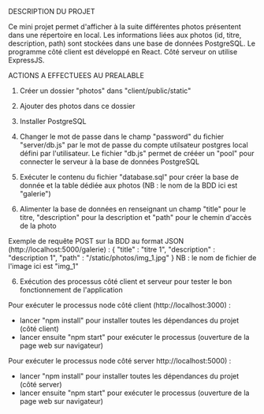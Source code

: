 
DESCRIPTION DU PROJET

Ce mini projet permet d'afficher à la suite différentes photos présentent dans une répertoire en local.
Les informations liées aux photos (id, titre, description, path) sont stockées dans une base de données 
PostgreSQL. Le programme côté client est développé en React. Côté serveur on utilise ExpressJS.

ACTIONS A EFFECTUEES AU PREALABLE

1. Créer un dossier "photos" dans "client/public/static"

2. Ajouter des photos dans ce dossier

3. Installer PostgreSQL

3. Changer le mot de passe dans le champ "password" du fichier "server/db.js" par le mot de passe du compte utilsateur postgres local défini par l'utilisateur.
Le fichier "db.js" permet de crééer un "pool" pour connecter le serveur à la base de données PostgreSQL

4. Exécuter le contenu du fichier "database.sql" pour créer la base de donnée et la table dédiée aux photos (NB : le nom de la BDD ici est "galerie")

5. Alimenter la base de données en renseignant un champ "title" pour le titre, "description" pour la description et "path" pour le chemin d'accès de la photo

Exemple de requête POST sur la BDD au format JSON (http://localhost:5000/galerie) :
{
    "title" : "titre 1",
    "description" : "description 1",
    "path" : "/static/photos/img_1.jpg"
}
NB : le nom de fichier de l'image ici est "img_1"


6. Exécution des processus côté client et serveur pour tester le bon fonctionnement de l'application

Pour exécuter le processus node côté client (http://localhost:3000) :
- lancer "npm install" pour installer toutes les dépendances du projet (côté client)
- lancer ensuite "npm start" pour exécuter le processus (ouverture de la page web sur navigateur)

Pour exécuter le processus node côté server http://localhost:5000) :
- lancer "npm install" pour installer toutes les dépendances du projet (côté server)
- lancer ensuite "npm start" pour exécuter le processus (ouverture de la page web sur navigateur)


